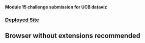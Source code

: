 #### Module 15 challenge submission for UCB dataviz

### [Deployed Site](https://nchakicherla.github.io/leaflet-challenge/)

## Browser without extensions recommended
